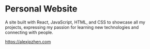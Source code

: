 # Personal Website
A site built with React,  JavaScript,  HTML,  and CSS to showcase all my projects, expressing my passion for learning new technologies and connecting with people.

https://alexjpzhen.com
